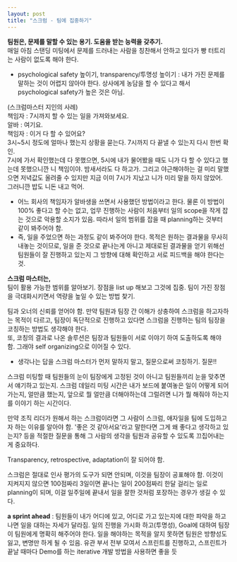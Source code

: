 ```yaml
---
layout: post
title: "스크럼 - 팀에 집중하기"
---
```


**팀원은, 문제를 말할 수 있는 용기. 도움을 받는 능력을 갖추기.**  
매일 아침 스탠딩 미팅에서 문제를 드러내는 사람을 칭찬해서 안하고 있다가 빵 터트리는 사람이 없도록 해야 한다. 

- psychological safety 높이기, transparency/투명성 높이기 : 내가 가진 문제를 말하는 것이 어렵지 않아야 한다. 상사에게 농담을 할 수 있다고 해서 psychological safety가 높은 것은 아님.    
  
(스크럼마스터 지인의 사례)  
책임자 : 7시까지 할 수 있는 일을 가져와보세요.  
알바 : 여기요.  
책임자 : 이거 다 할 수 있어요?   
3시~5시 정도에 얼마나 했는지 상황을 묻는다. 7시까지 다 끝낼 수 있는지 다시 한번 확인.   
7시에 가서 확인했는데 다 못했으면, 5시에 내가 물어봤을 때도 니가 다 할 수 있다고 했는데 못했으니깐 니 책임이야. 밤새서라도 다 하고가. 그리고 야근해야하는 걸 미리 말했으면 저녁값도 올려줄 수 있지만 지금 이미 7시가 지났고 니가 미리 말을 하지 않았어. 그러니깐 밥도 니돈 내고 먹어.   

- 어느 회사의 책임자가 알바생을 쓰면서 사용했던 방법이라고 한다. 물론 이 방법이 100% 좋다고 할 수는 없고, 업무 진행하는 사람이 처음부터 일의 scope을 작게 잡는 것으로 악용할 소지가 있음. 따라서 일의 범위를 잡을 때 planning하는 것부터 같이 봐주어야 함.    
- 즉, 일을 주었으면 하는 과정도 같이 봐주어야 한다. 목적은 원하는 결과물을 무사히 내놓는 것이므로, 일을 준 것으로 끝나는게 아니고 제대로된 결과물을 얻기 위해선 팀원들이 잘 진행하고 있는지 그 방향에 대해 확인하고 서로 피드백을 해야 한다는 것.     
  
  
**스크럼 마스터는,**  
팀이 활용 가능한 범위를 알아보기. 장점을 list up 해보고 그것에 집중. 팀이 가진 장점을 극대화시키면서 역량을 높일 수 있는 방법 찾기.  
  
팀과 오너의 신뢰를 얻어야 함. 만약 팀원과 팀장 간 이해가 상충하여 스크럼을 하고자하는 목적이 다르고, 팀장이 독단적으로 진행하고 있다면 스크럼을 진행하는 팀의 팀장을 코칭하는 방법도 생각해야 한다.   
또, 코칭의 결과로 나온 솔루션은 팀장과 팀원들이 서로 이야기 하여 도출하도록 해야 함. 그래야 self organizing으로 이어질 수 있다. 

- 생각나는 답을 스크럼 마스터가 먼저 말하지 말고, 질문으로써 코칭하기. 질문!!  

스크럼 미팅할 때 팀원들의 눈이 팀장에게 고정된 것이 아니고 팀원들끼리 눈을 맞추면서 얘기하고 있는지. 스크럼 데일리 미팅 시간은 내가 보드에 붙여놓은 일이 어떻게 되어가는지, 얼만큼 했는지, 앞으로 뭘 얼만큼 더해야하는데 그럴려면 니가 뭘 해줘야 하는지를 이야기 하는 시간이다.  
  
만약 조직 리더가 원해서 하는 스크럼이라면 그 사람이 스크럼, 애자일을 팀에 도입하고자 하는 이유를 알아야 함. '좋은 것 같아서요'라고 말한다면 그게 왜 좋다고 생각하고 있는지? 등을 적절한 질문을 통해 그 사람의 생각을 팀원과 공유할 수 있도록 끄집어내는게 중요하다. 
  
Transparency, retrospective, adaptation이 잘 되어야 함.  
  
스크럼은 절대로 인사 평가의 도구가 되면 안되며, 이것을 팀장이 공표해야 함. 이것이 지켜지지 않으면 100점짜리 3일이면 끝나는 일이 200점짜리 한달 걸리는 일로 planning이 되며, 이걸 일주일에 끝내서 일을 잘한 것처럼 포장하는 경우가 생길 수 있다.  
  
**a sprint ahead** : 팀원들이 내가 어디에 있고, 어디로 가고 있는지에 대한 파악을 하고 나면 일을 대하는 자세가 달라짐. 일의 진행을 가시화 하고(투명성), Goal에 대하여 팀장이 팀원에게 명확히 해주어야 한다. 일을 해야하는 목적을 알지 못하면 팀원은 방향성도 잃고, 변명만 하게 될 수 있음. 유관 부서 전부 모여서 스프린트를 진행하고, 스프린트가 끝날 때마다 Demo를 하는 iterative 개발 방법을 사용하면 좋을 듯     